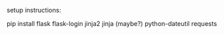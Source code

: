 setup instructions:

pip install flask
            flask-login
            jinja2
            jinja (maybe?)
            python-dateutil
            requests
